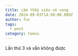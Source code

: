 ```yaml
---
title: cảm thấy siêu vô vọng
date: 2024-09-03T14:50:00.000Z
author: fuc
tags:
  - post
category: tamsu
---
```

Lần thứ 3 và vẫn không được
